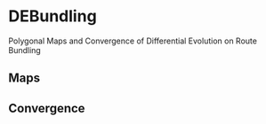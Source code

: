 # DEBundling
Polygonal Maps and Convergence of Differential Evolution on Route Bundling

## Maps

## Convergence





